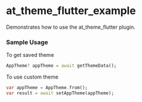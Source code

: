 # at_theme_flutter_example

Demonstrates how to use the at_theme_flutter plugin.

### Sample Usage

To get saved theme
```dart
AppTheme? appTheme = await getThemeData();
```

To use custom theme
```dart
var appTheme = AppTheme.from();
var result = await setAppTheme(appTheme);
```

